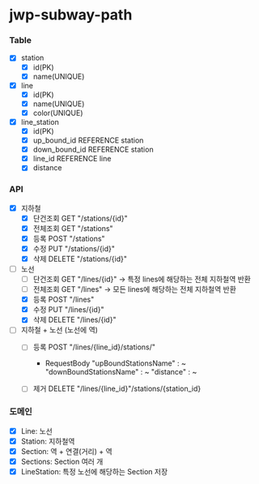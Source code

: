 # jwp-subway-path

### Table
- [x] station
    - [x] id(PK)
    - [x] name(UNIQUE)
- [x] line
    - [x] id(PK)
    - [x] name(UNIQUE)
    - [x] color(UNIQUE)
- [x] line_station
    - [x] id(PK)
    - [x] up_bound_id REFERENCE station
    - [x] down_bound_id REFERENCE station
    - [x] line_id REFERENCE line
    - [x] distance

### API
- [x] 지하철
  - [x] 단건조회 GET "/stations/{id}" 
  - [x] 전체조회 GET "/stations" 
  - [x] 등록 POST "/stations"
  - [x] 수정 PUT "/stations/{id}"
  - [x] 삭제 DELETE "/stations/{id}"
- [ ] 노선
  - [ ] 단건조회 GET "/lines/{id}" -> 특정 lines에 해당하는 전체 지하철역 반환 
  - [ ] 전체조회 GET "/lines" -> 모든 lines에 해당하는 전체 지하철역 반환
  - [x] 등록 POST "/lines"
  - [x] 수정 PUT "/lines/{id}"
  - [x] 삭제 DELETE "/lines/{id}"
- [ ] 지하철 + 노선 (노선에 역)
  - [ ] 등록 POST "/lines/{line_id}/stations/"
    - RequestBody "upBoundStationsName" : ~
                  "downBoundStationsName" : ~
                  "distance" : ~
  - [ ] 제거 DELETE "/lines/{line_id}"/stations/{station_id}


### 도메인
- [x] Line: 노선
- [x] Station: 지하철역
- [x] Section: 역 + 연결(거리) + 역
- [x] Sections: Section 여러 개
- [x] LineStation: 특정 노선에 해당하는 Section 저장
